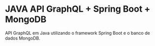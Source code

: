 # JAVA API GraphQL + Spring Boot + MongoDB

API GraphQL em Java utilizando o framework Spring Boot e o banco de dados MongoDB.
